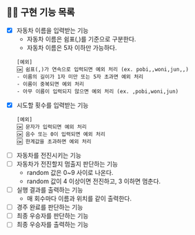 ## 👩‍💻 구현 기능 목록
- [x] 자동차 이름을 입력받는 기능
  - 자동차 이름은 쉼표(,)를 기준으로 구분한다.
  - 자동차 이름은 5자 이하만 가능하다.
  ```
  [예외]
  🆗 쉼표(,)가 연속으로 입력되면 예외 처리 (ex. pobi,,woni,jun,,)
  - 이름의 길이가 1자 미만 또는 5자 초과면 예외 처리
  - 이름이 중복되면 예외 처리
  - 아무 이름이 입력되지 않으면 예외 처리 (ex. ,pobi,woni,jun)
  ```
- [x] 시도할 횟수를 입력받는 기능
  ```
  [예외]
  🆗 문자가 입력되면 예외 처리
  🆗 음수 또는 0이 입력되면 예외 처리
  🆗 한계값을 초과하면 예외 처리
  ```
- [ ] 자동차를 전진시키는 기능
- [ ] 자동차가 전진할지 멈출지 판단하는 기능
  - random 값은 0~9 사이로 나온다.
  - random 값이 4 이상이면 전진하고, 3 이하면 멈춘다.
- [ ] 실행 결과를 출력하는 기능
  - 매 회수마다 이름과 위치를 같이 출력한다.
- [ ] 경주 완료를 판단하는 기능
- [ ] 최종 우승자를 판단하는 기능
- [ ] 최종 우승자를 출력하는 기능